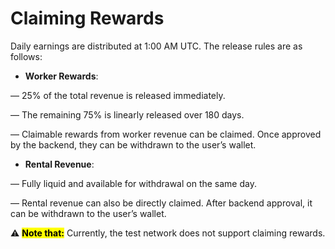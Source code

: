 # Claiming Rewards

Daily earnings are distributed at 1:00 AM UTC. The release rules are as follows:&#x20;

* **Worker Rewards**:&#x20;

— 25% of the total revenue is released immediately.&#x20;

— The remaining 75% is linearly released over 180 days.&#x20;

— Claimable rewards from worker revenue can be claimed. Once approved by the backend, they can be withdrawn to the user’s wallet.&#x20;

* **Rental Revenue**:

— Fully liquid and available for withdrawal on the same day.&#x20;

— Rental revenue can also be directly claimed. After backend approval, it can be withdrawn to the user’s wallet.&#x20;

⚠️ <mark style="background-color:yellow;">**Note that:**</mark> Currently, the test network does not support claiming rewards.
